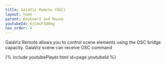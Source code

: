 ```yaml
---
title: GaiaViz Remote (OSC)
layout: home
parent: Keyboard and Mouse
youtubeId: 6jCmsF3Q9mg
nav_order: 4
---
```

GaiaViz Remote allows you to control scene elements using the OSC bridge capacity. 
GaiaViz scene can receive OSC command

{% include youtubePlayer.html id=page.youtubeId %}